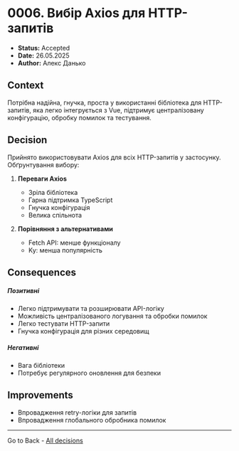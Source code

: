 # 0006. Вибір Axios для HTTP-запитів

- **Status:** Accepted
- **Date:** 26.05.2025
- **Author:** Алекс Данько

## Context

Потрібна надійна, гнучка, проста у використанні бібліотека для HTTP-запитів, яка легко інтегрується з Vue, підтримує централізовану конфігурацію, обробку помилок та тестування.

## Decision

Прийнято використовувати Axios для всіх HTTP-запитів у застосунку. Обґрунтування вибору:

1. **Переваги Axios**
   - Зріла бібліотека
   - Гарна підтримка TypeScript
   - Гнучка конфігурація
   - Велика спільнота

2. **Порівняння з альтернативами**
   - Fetch API: менше функціоналу
   - Ky: менша популярність

## Consequences
##### Позитивні
- Легко підтримувати та розширювати API-логіку
- Можливість централізованого логування та обробки помилок
- Легко тестувати HTTP-запити
- Гнучка конфігурація для різних середовищ
##### Негативні
- Вага бібліотеки
- Потребує регулярного оновлення для безпеки

## Improvements
- Впровадження retry-логіки для запитів
- Впровадження глобального обробника помилок

---
Go to Back - [All decisions](../README.md)